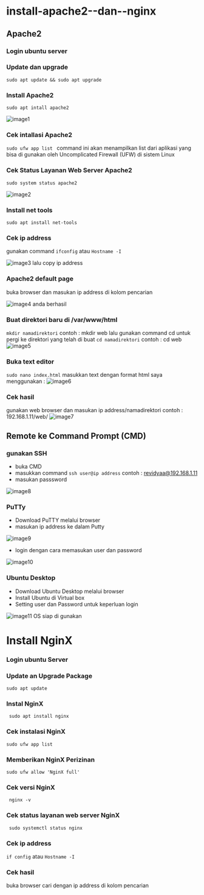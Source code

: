 # install-apache2--dan--nginx

## Apache2
### Login ubuntu server
### Update dan upgrade
```sudo apt update && sudo apt upgrade```
### Install Apache2 
```sudo apt intall apache2```

![image1](https://user-images.githubusercontent.com/150003742/284023653-26444e54-8998-47d1-80cc-ea08e617e8c1.jpg)
### Cek intallasi Apache2
```sudo ufw app list ```
command ini akan menampilkan list dari aplikasi yang bisa di gunakan oleh Uncomplicated Firewall (UFW) di sistem Linux
### Cek Status Layanan Web Server Apache2
```sudo system status apache2```

![image2](https://user-images.githubusercontent.com/150003742/284023662-c7a971fb-9e34-438d-94f9-dcb44481b049.jpg)
### Install net tools 
```sudo apt install net-tools```
### Cek ip address
gunakan command 
```ifconfig```
atau
```Hostname -I```

![image3](https://user-images.githubusercontent.com/150003742/284023665-c8325253-2c9a-4ad9-8026-a813f6654ec4.jpg)
lalu copy ip address
### Apache2 default page
buka browser dan masukan ip address di kolom pencarian

![image4](https://user-images.githubusercontent.com/150003742/284023667-bce2c014-922e-4217-9d2b-a957e567da80.jpg)
anda berhasil
### Buat direktori baru di /var/www/html
```mkdir namadirektori```
contoh : mkdir web
lalu gunakan command cd untuk pergi ke direktori yang telah di buat
```cd namadirektori```
contoh : cd web
![image5](https://user-images.githubusercontent.com/150003742/284023670-2911da88-fd84-4204-a304-243f3e99db78.jpg)
### Buka text editor 
```sudo nano index.html```
masukkan text dengan format html
saya menggunakan :
![image6](https://user-images.githubusercontent.com/150003742/284031953-c25a011d-4e3f-4eee-a7d5-6aa8ee0808c5.jpg)
### Cek hasil
gunakan web browser dan masukan ip address/namadirektori 
contoh : 192.168.1.11/web/
![image7](https://user-images.githubusercontent.com/150003742/284031959-3dca007b-d20b-473b-a945-c05893dc9839.jpg)
## Remote ke Command Prompt (CMD)
### gunakan SSH
* buka CMD
* masukkan command ```ssh user@ip address``` contoh : revidyaa@192.168.1.11
* masukan passsword

![image8](https://user-images.githubusercontent.com/150003742/284031963-d79aaa2a-6545-442a-a2dc-cddb30d23034.jpg)
### PuTTy
* Download PuTTY melalui browser
* masukan ip address ke dalam Putty

![image9](https://user-images.githubusercontent.com/150003742/284031967-5b9528d8-8a7c-4380-8e34-9845e88a1279.jpg)
* login dengan cara memasukan user dan password

![image10](https://user-images.githubusercontent.com/150003742/284031970-957f47a6-55fd-4e8e-ab26-d7f852ebbbf4.jpg)
### Ubuntu Desktop
* Download Ubuntu Desktop melalui browser 
* Install Ubuntu di Virtual box
* Setting user dan Password untuk keperluan login

![image11](https://user-images.githubusercontent.com/150003742/284031971-03ac820a-9c3a-4c6c-ad12-4b0dad4430a9.jpg)
OS siap di gunakan
 
# Install NginX
### Login ubuntu Server
### Update an Upgrade Package 
```sudo apt update```
### Instal NginX
``` sudo apt install nginx```
### Cek instalasi NginX
```sudo ufw app list```
### Memberikan NginX Perizinan
```sudo ufw allow 'NginX full' ```
### Cek versi NginX
``` nginx -v```
### Cek status layanan web server NginX
``` sudo systemctl status nginx```
### Cek ip address
```if config``` atau ```Hostname -I```
### Cek hasil 
buka browser cari dengan ip address di kolom pencarian

